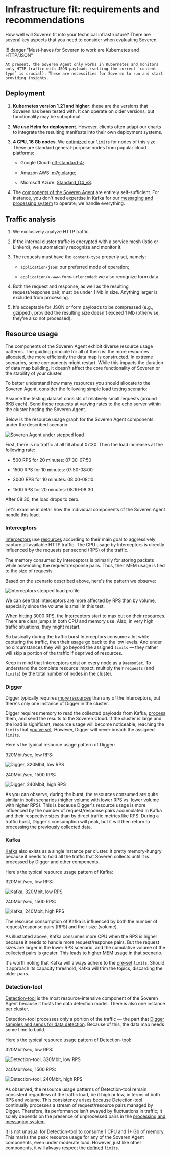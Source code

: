 # Infrastructure fit: requirements and recommendations

How well will Soveren fit into your technical infrastructure? There are several key aspects that you need to consider when evaluating Soveren.

!!! danger "Must-haves for Soveren to work are Kubernetes and HTTP/JSON"

    At present, the Soveren Agent only works in Kubernetes and monitors only HTTP traffic with JSON payloads (setting the correct `content-type` is crucial). These are necessities for Soveren to run and start providing insights.

## Deployment

1. **Kubernetes version 1.21 and higher**: these are the versions that Soveren has been tested with. It can operate on older versions, but functionality may be suboptimal.

2. **We use Helm for deployment**. However, clients often adapt our charts to integrate the resulting manifests into their own deployment systems.

3. **4 CPU, 16 Gb nodes**. We [optimized](../../administration/configuring-agent/#resource-limits) our `limits` for nodes of this size. These are standard general-purpose nodes from popular cloud platforms:

    * Google Cloud: [c3-standard-4](https://cloud.google.com/compute/all-pricing#c3_standard_machine_types);

    * Amazon AWS: [m7g.xlarge](https://aws.amazon.com/ec2/instance-types/#General_Purpose);

    * Microsoft Azure: [Standard_D4_v3](https://learn.microsoft.com/en-us/azure/virtual-machines/dv3-dsv3-series#dv3-series).

4. The [components of the Soveren Agent](../overview/#soveren-agent) are entirely self-sufficient. For instance, you don't need expertise in Kafka for our [messaging and processing system](../traffic-processing/) to operate; we handle everything.

## Traffic analysis

1. We exclusively analyze HTTP traffic.

2. If the internal cluster traffic is encrypted with a service mesh (Istio or Linkerd), we automatically recognize and monitor it.

3. The requests must have the `content-type` properly set, namely:

    * `application/json`: our preferred mode of operation;

    * `application/x-www-form-urlencoded`: we also recognize form data.

4. Both the request and response, as well as the resulting request/response pair, must be under 1 Mb in size. Anything larger is excluded from processing.

5. It's acceptable for JSON or form payloads to be compressed (e.g., gzipped), provided the resulting size doesn't exceed 1 Mb (otherwise, they're also not processed).

## Resource usage

The components of the Soveren Agent exhibit diverse resource usage patterns. The guiding principle for all of them is: the more resources allocated, the more efficiently the data map is constructed. In extreme scenarios, some components might restart. While this impacts the duration of data map building, it doesn't affect the core functionality of Soveren or the stability of your cluster.

To better understand how many resources you should allocate to the Soveren Agent, consider the following simple load testing scenario:

Assume the testing dataset consists of relatively small requests (around 8KB each). Send these requests at varying rates to the echo server within the cluster hosting the Soveren Agent.

Below is the resource usage graph for the Soveren Agent components under the described scenario:

![Soveren Agent under stepped load](../../img/architecture/load-agent-summary.png "Soveren Agent under stepped load")

First, there is no traffic at all till about 07:30. Then the load increases at the following rate:

* 500 RPS for 20 minutes: 07:30-07:50

* 1500 RPS for 10 minutes: 07:50-08:00

* 3000 RPS for 10 minutes: 08:00-08:10

* 1500 RPS for 20 minutes: 08:10-08:30

After 08:30, the load drops to zero.

Let's examine in detail how the individual components of the Soveren Agent handle this load.

### Interceptors

[Interceptors](../traffic-interception/) use [resources](../../administration/configuring-agent/#interceptors) according to their main goal to aggressively capture all available HTTP traffic. The CPU usage by Interceptors is directly influenced by the requests per second (RPS) of the traffic.

The memory consumed by Interceptors is primarily for storing packets while assembling the request/response pairs. Thus, their MEM usage is tied to the size of requests.

Based on the scenario described above, here's the pattern we observe:

![Interceptors stepped load profile](../../img/architecture/load-interceptor.png "Interceptors stepped load profile")

We can see that Interceptors are more affected by RPS than by volume, especially since the volume is small in this test.

When hitting 3000 RPS, the Interceptors start to max out on their resources. There are clear jumps in both CPU and memory use. Also, in very high traffic situations, they might restart.

So basically during the traffic burst Interceptors consume a lot while capturing the traffic, then their usage go back to the low levels. And under no circumstances they will go beyond the assigned `limits` — they rather will skip a portion of the traffic if deprived of resources.

Keep in mind that Interceptors exist on every node as a `DaemonSet`. To understand the complete resource impact, multiply their `requests` (and `limits`) by the total number of nodes in the cluster.

### Digger

Digger typically requires [more resources](../../administration/configuring-agent/#digger) than any of the Interceptors, but there's only one instance of Digger in the cluster.

Digger requires memory to read the collected payloads from Kafka, [process](../traffic-processing/) them, and send the results to the Soveren Cloud. If the cluster is large and the load is significant, resource usage will become noticeable, reaching the `limits` that [you've set](../../administration/configuring-agent/#digger). However, Digger will never breach the assigned `limits`.

Here's the typical resource usage pattern of Digger:

320Mbit/sec, low RPS:

![Digger, 320Mbit, low RPS](../../img/architecture/digger-load-320mbit-lowrps.png "Digger, 320Mbit, low RPS")

240Mbit/sec, 1500 RPS:

![Digger, 240Mbit, high RPS](../../img/architecture/digger-load-240mbit-highrps.png "Digger, 240Mbit, high RPS")

As you can observe, during the burst, the resources consumed are quite similar in both scenarios (higher volume with lower RPS vs. lower volume with higher RPS). This is because Digger's resource usage is more influenced by the number of request/response pairs accumulated in Kafka and their respective sizes than by direct traffic metrics like RPS. During a traffic burst, Digger's consumption will peak, but it will then return to processing the previously collected data.

### Kafka

[Kafka](../../administration/configuring-agent/#kafka) also exists as a single instance per cluster. It pretty memory-hungry because it needs to hold all the traffic that Soveren collects until it is processed by Digger and other components.

Here's the typical resource usage pattern of Kafka:

320Mbit/sec, low RPS:

![Kafka, 320Mbit, low RPS](../../img/architecture/kafka-load-320mbit-lowrps.png "Kafka, 320Mbit, low RPS")

240Mbit/sec, 1500 RPS:

![Kafka, 240Mbit, high RPS](../../img/architecture/kafka-load-240mbit-highrps.png "Kafka, 240Mbit, high RPS")

The resource consumption of Kafka is influenced by both the number of request/response pairs (RPS) and their size (volume).

As illustrated above, Kafka consumes more CPU when the RPS is higher because it needs to handle more request/response pairs. But the request sizes are larger in the lower RPS scenario, and the cumulative volume of the collected pairs is greater. This leads to higher MEM usage in that scenario.

It's worth noting that Kafka will always adhere to the [pre-set](../../administration/configuring-agent/#kafka) `limits`. Should it approach its capacity threshold, Kafka will trim the topics, discarding the older pairs.

### Detection-tool

[Detection-tool](../../administration/configuring-agent/#detection-tool) is the most resource-intensive component of the Soveren Agent because it hosts the data detection model. There is also one instance per cluster.

Detection-tool processes only a portion of the traffic — the part that [Digger samples and sends for data detection](../traffic-processing/#url-clustering-sampling-and-data-detection). Because of this, the data map needs some time to build.

Here's the typical resource usage pattern of Detection-tool:

320Mbit/sec, low RPS:

![Detection-tool, 320Mbit, low RPS](../../img/architecture/dt-load-320mbit-lowrps.png "Detection-tool, 320Mbit, low RPS")

240Mbit/sec, 1500 RPS:

![Detection-tool, 240Mbit, high RPS](../../img/architecture/dt-load-240mbit-highrps.png "Detection-tool, 240Mbit, high RPS")

As observed, the resource usage patterns of Detection-tool remain consistent regardless of the traffic load, be it high or low, in terms of both RPS and volume. This consistency arises because Detection-tool continually processes a stream of request/resource pairs managed by Digger. Therefore, its performance isn't swayed by fluctuations in traffic; it solely depends on the presence of unprocessed pairs in the [processing and messaging system](../traffic-processing/).

It is not unusual for Detection-tool to consume 1 CPU and 1+ Gb of memory. This marks the peak resource usage for any of the Soveren Agent components, even under moderate load. However, just like other components, it will always respect the [defined](../../administration/configuring-agent/#detection-tool) `limits`.


